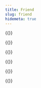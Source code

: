 ```yaml
---
title: Friend
slug: friend
hidemeta: true
---
```


{{<friend name= "yinyu985" url="https://yinyu985.github.io" logo="https://github.com/yinyu985.png" word="追风的男人">}}

{{<friend name= "张馆长" url="https://zhangguanzhang.github.io" logo="https://github.com/zhangguanzhang.png" word="信创先锋">}}

{{<friend name= "雨水师傅" url="http://yushui.fun:816" logo="https://github.com/yushui1995.png" word="全干工程师">}}

{{<friend name= "Peach Blossom Spring" url="https://www.mardan.wiki" logo="https://github.com/ka1i.png" word="DevOps 什么的">}}

{{<friend name= "poptartsodo" url="https://poptartsodo.github.io" logo="https://github.com/poptartsodo.png" word="Sparky Explorer">}}

{{<friend name= "刘富贵" url="https://www.xiaoliu.xn--6qq986b3xl" logo="https://github.com/poptartsodo.png" word="监控">}}
